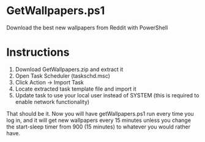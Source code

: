 # GetWallpapers.ps1
Download the best new wallpapers from Reddit with PowerShell

# Instructions
1. Download GetWallpapers.zip and extract it
2. Open Task Scheduler (taskschd.msc)
3. Click Action -> Import Task
4. Locate extracted task template file and import it
5. Update task to use your local user instead of SYSTEM (this is required to enable network functionality)

That should be it.  Now you will have getWallpapers.ps1 run every time you log in, and it will get new wallpapers every 15 minutes unless you change the start-sleep timer from 900 (15 minutes) to whatever you would rather have.
